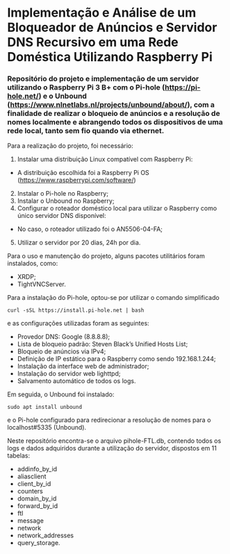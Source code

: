 # Implementação e Análise de um Bloqueador de Anúncios e Servidor DNS Recursivo em uma Rede Doméstica Utilizando Raspberry Pi

### Repositório do projeto e implementação de um servidor utilizando o Raspberry Pi 3 B+ com o Pi-hole (https://pi-hole.net/) e o Unbound (https://www.nlnetlabs.nl/projects/unbound/about/), com a finalidade de realizar o bloqueio de anúncios e a resolução de nomes localmente e abrangendo todos os dispositivos de uma rede local, tanto sem fio quando via ethernet.

Para a realização do projeto, foi necessário:

1. Instalar uma distribuição Linux compatível com Raspberry Pi:
  - A distribuição escolhida foi a Raspberry Pi OS (https://www.raspberrypi.com/software/)
2. Instalar o Pi-hole no Raspberry;
3. Instalar o Unbound no Raspberry;
4. Configurar o roteador doméstico local para utilizar o Raspberry como único servidor DNS disponível:
  - No caso, o roteador utilizado foi o AN5506-04-FA;
5. Utilizar o servidor por 20 dias, 24h por dia.

Para o uso e manutenção do projeto, alguns pacotes utilitários foram instalados, como:

- XRDP;
- TightVNCServer.

Para a instalação do Pi-hole, optou-se por utilizar o comando simplificado

```console
curl -sSL https://install.pi-hole.net | bash
```
e as configurações utilizadas foram as seguintes:

- Provedor DNS: Google (8.8.8.8);
- Lista de bloqueio padrão: Steven Black’s Unified Hosts List;
- Bloqueio de anúncios via IPv4;
- Definição de IP estático para o Raspberry como sendo 192.168.1.244;
- Instalação da interface web de administrador;
- Instalação do servidor web lighttpd;
- Salvamento automático de todos os logs.

Em seguida, o Unbound foi instalado:

```console
sudo apt install unbound
```
e o Pi-hole configurado para redirecionar a resolução de nomes para o localhost#5335 (Unbound).

Neste repositório encontra-se o arquivo pihole-FTL.db, contendo todos os logs e dados adquiridos durante a utilização do servidor, dispostos em 11 tabelas:

- addinfo_by_id
- aliasclient
- client_by_id
- counters
- domain_by_id
- forward_by_id
- ftl
- message
- network
- network_addresses
- query_storage.